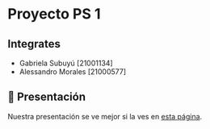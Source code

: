 # Proyecto PS 1
## Integrates
- Gabriela Subuyú     [21001134]
- Alessandro Morales   [21000577]

## 🎥 Presentación
Nuestra presentación se ve mejor si la ves en [esta página](https://www.canva.com/design/DAGE_tJ4Zwo/3KJXOYcGyg6045MVm0ODPA/view?utm_content=DAGE_tJ4Zwo&utm_campaign=designshare&utm_medium=link&utm_source=viewer).
